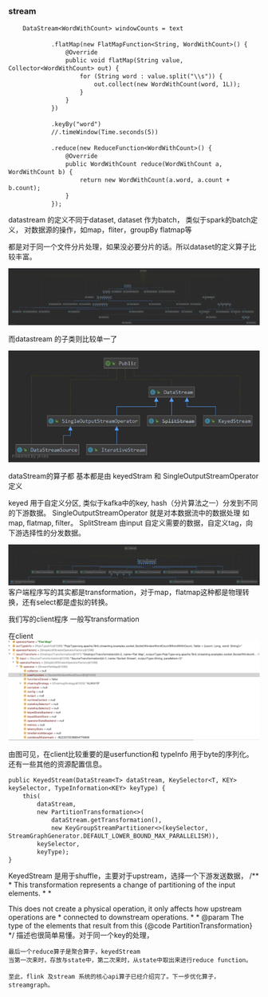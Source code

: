 ### stream 

		DataStream<WordWithCount> windowCounts = text

				.flatMap(new FlatMapFunction<String, WordWithCount>() {
					@Override
					public void flatMap(String value, Collector<WordWithCount> out) {
						for (String word : value.split("\\s")) {
							out.collect(new WordWithCount(word, 1L));
						}
					}
				})

				.keyBy("word")
				//.timeWindow(Time.seconds(5))

				.reduce(new ReduceFunction<WordWithCount>() {
					@Override
					public WordWithCount reduce(WordWithCount a, WordWithCount b) {
						return new WordWithCount(a.word, a.count + b.count);
					}
				});


datastream 的定义不同于dataset, dataset 作为batch， 类似于spark的batch定义， 对数据源的操作，如map，fliter，groupBy flatmap等

都是对于同一个文件分片处理，如果没必要分片的话。所以dataset的定义算子比较丰富。

![dataset](Dataset.png)

而datastream 的子类则比较单一了

![datastream](DataStream.png)

dataStream的算子都 基本都是由 keyedStram 和 SingleOutputStreamOperator定义

keyed 用于自定义分区, 类似于kafka中的key, hash（分片算法之一）分发到不同的下游数据。
SingleOutputStreamOperator 就是对本数据流中的数据处理 如  map, flatmap, filter。
SplitStream 由input 自定义需要的数据，自定义tag，向下游选择性的分发数据。

![Transformation](Transformation.png)
客户端程序写的其实都是transformation，对于map，flatmap这种都是物理转换，还有select都是虚拟的转换。

我们写的client程序 一般写transformation

在client
![](./transformationdetails.png)

由图可见，在client比较重要的是userfunction和 typeInfo 用于byte的序列化。还有一些其他的资源配置信息。

	public KeyedStream(DataStream<T> dataStream, KeySelector<T, KEY> keySelector, TypeInformation<KEY> keyType) {
		this(
			dataStream,
			new PartitionTransformation<>(
				dataStream.getTransformation(),
				new KeyGroupStreamPartitioner<>(keySelector, StreamGraphGenerator.DEFAULT_LOWER_BOUND_MAX_PARALLELISM)),
			keySelector,
			keyType);
	}

   KeyedStream 是用于shuffle，主要对于upstream，选择一个下游发送数据，
   /**
    * This transformation represents a change of partitioning of the input elements.
    *
    * <p>This does not create a physical operation, it only affects how upstream operations are
    * connected to downstream operations.
    *
    * @param <T> The type of the elements that result from this {@code PartitionTransformation}
    */
    描述也很简单易懂。对于同一个key的处理，
    
    最后一个reduce算子是聚合算子，keyedStream 
    当第一次来时，存放与state中，第二次来时，从state中取出来进行reduce function。
    
    至此，flink 及stream 系统的核心api算子已经介绍完了。下一步优化算子，streamgraph。
                          
                          


